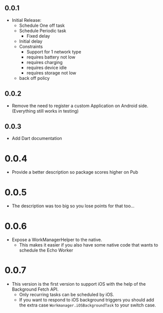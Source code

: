 ## 0.0.1

* Initial Release:
  * Schedule One off task
  * Schedule Periodic task
    * Fixed delay
  * Initial delay
  * Constraints
    * Support for 1 network type
    * requires battery not low
    * requires charging
    * requires device idle
    * requires storage not low
  * back off policy

## 0.0.2

* Remove the need to register a custom Application on Android side. (Everything still works in testing)

## 0.0.3

* Add Dart documentation

# 0.0.4

* Provide a better description so package scores higher on Pub

# 0.0.5

* The description was too big so you lose points for that too...

# 0.0.6

* Expose a WorkManagerHelper to the native.
  * This makes it easier if you also have some native code that wants to schedule the Echo Worker
  
# 0.0.7

* This version is the first version to support iOS with the help of the Background Fetch API.  
  * Only recurring tasks can be scheduled by iOS.
  * If you want to respond to iOS background triggers you should add the extra case `Workmanager.iOSBackgroundTask` to your switch case. 